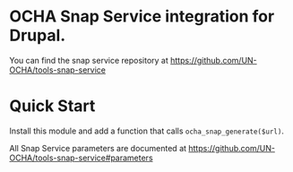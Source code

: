 # OCHA Snap Service integration for Drupal.

You can find the snap service repository at https://github.com/UN-OCHA/tools-snap-service

# Quick Start

Install this module and add a function that calls `ocha_snap_generate($url)`.

All Snap Service parameters are documented at https://github.com/UN-OCHA/tools-snap-service#parameters
